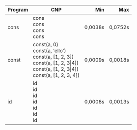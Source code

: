 Program | CNP | Min | Max
--- | --- | ---: | ---:
cons | cons<br/>cons<br/>cons<br/>cons | 0,0038s | 0,0752s
const | const(a, 0)<br/>const(a, 'ello')<br/>const(a, [1, 2, 3])<br/>const(a, [1, 2, 3\|4])<br/>const(a, [1, 2, 3\|4])<br/>const(a, [1, 2, 3, 4]) | 0,0009s | 0,0018s
id | id<br/>id<br/>id<br/>id<br/>id<br/>id<br/>id | 0,0008s | 0,0013s
